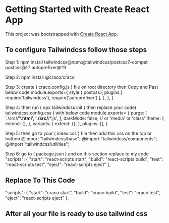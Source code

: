 # Getting Started with Create React App

This project was bootstrapped with [Create React App](https://github.com/facebook/create-react-app).

## To configure Tailwindcss follow those steps


Step 1: npm install tailwindcss@npm:@tailwindcss/postcss7-compat postcss@^7 autoprefixer@^9

Step 2: npm install @craco/craco

Step 3: create ( craco.config.js ) file on root directory then Copy and Past below code 
module.exports={
style:{
postcss:{
plugins:[
                require('tailwindcss'),
                require('autoprefixer')
            ],
        },
    },
}

Step 4: then run ( npx tailwindcss init ) then replace your code( tailwindcss.config.css ) with below code
module.exports= {
purge: [
'./src/**/*.html',
'./src/**/*.js',
  ],
darkMode: false, // or 'media' or 'class'
theme: {
extend: {},
  },
variants: {
extend: {},
  },
plugins: [],
}

Step 5: then go to your ( index.css ) file then add  this css on the top or bottom
@import "tailwindcss/base";
@import "tailwindcss/components";
@import "tailwindcss/utilities";

Step 6: go to ( package.json ) and on this section replace to my code
  "scripts": {
    "start": "react-scripts start",
    "build": "react-scripts build",
    "test": "react-scripts test",
    "eject": "react-scripts eject"
  },
  
 ## Replace To This Code
  "scripts": {
    "start": "craco start",
    "build": "craco build",
    "test": "craco test",
    "eject": "react-scripts eject"
  },

## After all your file is ready to use tailwind css



